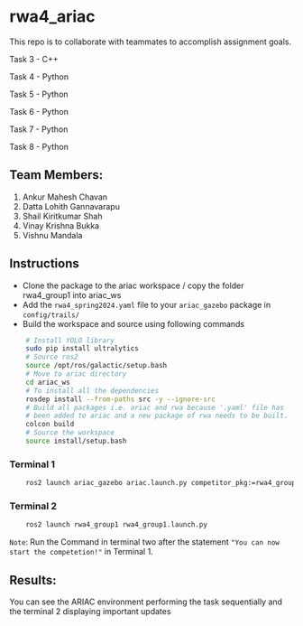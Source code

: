 # rwa4_ariac
This repo is to collaborate with teammates to accomplish assignment goals.

Task 3 - C++

Task 4 - Python

Task 5 - Python

Task 6 - Python

Task 7 - Python

Task 8 - Python
## Team Members:

1. Ankur Mahesh Chavan 
2. Datta Lohith Gannavarapu 
3. Shail Kiritkumar Shah
4. Vinay Krishna Bukka
5. Vishnu Mandala
## Instructions


- Clone the package to the ariac workspace / copy the folder rwa4_group1 into ariac_ws
- Add the `rwa4_spring2024.yaml` file to your `ariac_gazebo` package in `config/trails/`
- Build the workspace and source using following commands
```bash
    # Install YOLO library
    sudo pip install ultralytics
    # Source ros2
    source /opt/ros/galactic/setup.bash
    # Move to ariac directory
    cd ariac_ws 
    # To install all the dependencies
    rosdep install --from-paths src -y --ignore-src
    # Build all packages i.e. ariac and rwa because '.yaml' file has 
    # been added to ariac and a new package of rwa needs to be built.
    colcon build 
    # Source the workspace
    source install/setup.bash
```
### Terminal 1
```bash
    ros2 launch ariac_gazebo ariac.launch.py competitor_pkg:=rwa4_group1 sensor_config:=sensors trial_name:=rwa4_spring2024
```
### Terminal 2
```bash
    ros2 launch rwa4_group1 rwa4_group1.launch.py
```

`Note`: Run the Command in terminal two after the statement `"You can now start the competetion!"` in Terminal 1.

## Results: 
You can see the ARIAC environment performing the task sequentially and the terminal 2 displaying important updates